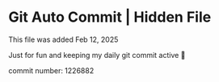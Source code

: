 # Git Auto Commit | Hidden File

This file was added Feb 12, 2025

Just for fun and keeping my daily git commit active 🤪

commit number: 1226882
